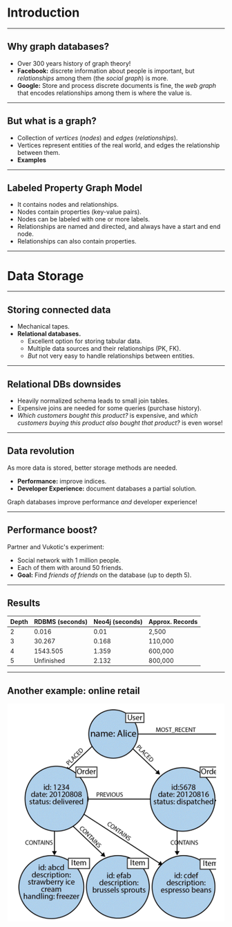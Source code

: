 # Introduction

---
## Why graph databases?
- Over 300 years history of graph theory!
- **Facebook:** discrete information about people is important, but *relationships* among them (the *social graph*) is more. 
- **Google:** Store and process discrete documents is fine, the *web graph* that encodes relationships among them is where the value is.

---
## But what is a graph?
- Collection of *vertices* (*nodes*) and *edges* (*relationships*).
- Vertices represent entities of the real world, and edges the relationship between them.
- **Examples**

---
## Labeled Property Graph Model

- It contains nodes and relationships. 
- Nodes contain properties (key-value pairs). 
- Nodes can be labeled with one or more labels. 
- Relationships are named and directed, and always have a start and end node. 
- Relationships can also contain properties.

---
# Data Storage

---
## Storing connected data
- Mechanical tapes.
- **Relational databases.**
	- Excellent option for storing tabular data.
	- Multiple data sources and their relationships (PK, FK).
	- *But* not very easy to handle relationships between entities.

---
## Relational DBs downsides
- Heavily normalized schema leads to small join tables.
- Expensive joins are needed for some queries (purchase history).
- *Which customers bought this product?* is expensive, and *which customers buying this product also bought that product?* is even worse!

---
## Data revolution

As more data is stored, better storage methods are needed.
- **Performance:** improve indices.
- **Developer Experience:** document databases a partial solution.

Graph databases improve performance *and* developer experience!

---
## Performance boost?
Partner and Vukotic's experiment: 
- Social network with 1 million people.
- Each of them with around 50 friends.
- **Goal:** Find *friends of friends* on the database (up to depth 5).

---
## Results

| Depth | RDBMS (seconds) | Neo4j (seconds) | Approx. Records |
|-------|-----------------|-----------------|-----------------|
| 2 | 0.016 | 0.01 | 2,500 |
| 3 | 30.267 | 0.168 | 110,000 |
| 4 | 1543.505 | 1.359 | 600,000 |
| 5 | Unfinished | 2.132 | 800,000 |

---
## Another example: online retail

![](img/retail.PNG)